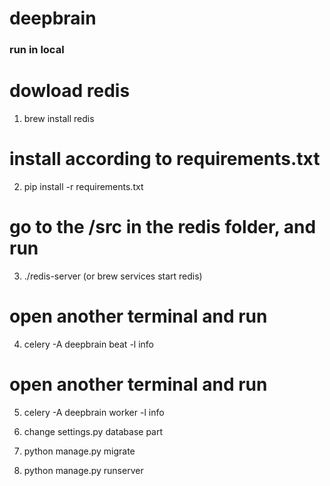 # deepbrain
### run in local

# dowload redis
1. brew install redis
# install according to requirements.txt
2. pip install -r requirements.txt
# go to the /src in the redis folder, and run
3. ./redis-server (or brew services start redis)
# open another terminal and run
4. celery -A deepbrain beat -l info
# open another terminal and run
5. celery -A deepbrain worker -l info

6. change settings.py database part
7. python manage.py migrate
8. python manage.py runserver
